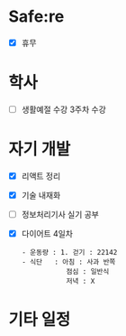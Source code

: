 # Safe:re

- [x] 휴무

# 학사

- [ ] 생활예절 수강 3주차 수강

# 자기 개발

- [x] 리액트 정리
- [x] 기술 내재화
- [ ] 정보처리기사 실기 공부
- [X] 다이어트 4일차
 
      - 운동량 : 1. 걷기 : 22142
      - 식단   : 아침 : 사과 반쪽
                 점심 : 일반식
                 저녁 : X
# 기타 일정
